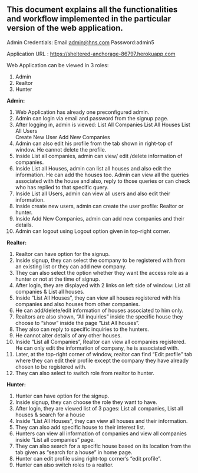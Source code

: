 ## This document explains all the functionalities and workflow implemented in the particular version of the web application. 

Admin Credentials:
Email:admin@hns.com
Password:admin5

Application URL : https://sheltered-anchorage-86797.herokuapp.com
 
Web Application can be viewed in 3 roles:
1. Admin
2. Realtor
3. Hunter


**Admin:**
1.	Web Application has already one preconfigured admin.
2.	Admin can login via email and password from the signup page.
3.	After logging in, admin is viewed:
	List All Companies 
	List All Houses 
	List All Users 	
	Create New User 
	Add New Companies 
4.	Admin can also edit his profile from the tab shown in right-top of window. He cannot delete the profile.
5.	Inside List all companies, admin can view/ edit /delete information of companies.
6.	Inside List all Houses, admin can list all houses and also edit the information. He can    add the houses too. Admin can view all the queries associated with the house and   also, reply to those queries or can check who has replied to that specific query.
7.	 Inside List all Users, admin can view all users and also edit their information.
8.	 Inside create new users, admin can create the user profile: Realtor or hunter.
9.	 Inside Add New Companies, admin can add new companies and their details.
10.	 Admin can logout using Logout option given in top-right corner.

**Realtor:**
1.	Realtor can have option for the signup.
2.	Inside signup, they can select the company to be registered with from an existing list or they can add new company.
3.	They can also select the option whether they want the access role as a hunter or not at the time of signup.
4.	After login, they are displayed with 2 links on left side of window: List all companies & List all houses.
5.	Inside “List All Houses”, they can view all houses registered with his companies and also houses from other companies. 
6.	He can add/delete/edit information of houses associated to him only.
7.	Realtors are also shown, “All inquiries” inside the specific house they choose to “show” inside the page “List All    houses”.
8.	They also can reply to specific inquiries to the hunters.
9.	He cannot alter details of any other houses.
10.	Inside “List all Companies”, Realtor can view all companies registered. He can only edit the information of company, he is associated with.
11.	Later, at the top-right corner of window, realtor can find “Edit profile” tab where they can edit their profile except the company they have already chosen to be registered with.
12.	They can also select to switch role from realtor to hunter.

**Hunter:**
1.	Hunter can have option for the signup.
2.	Inside signup, they can choose the role they want to have.
3.	After login, they are viewed list of 3 pages: List all companies, List all houses & search for a house
4.	Inside “List All Houses”, they can view all houses and their information.
5.	They can also add specific house to their interest list. 
6.	Hunters can view all information of companies and view all companies inside “List all companies” page.
7.	They can also search for a specific house based on its location from the tab given as “search for a house” in home page.
8.	Hunter can edit profile using right-top corner’s “edit profile”.
9.	Hunter can also switch roles to a realtor.




